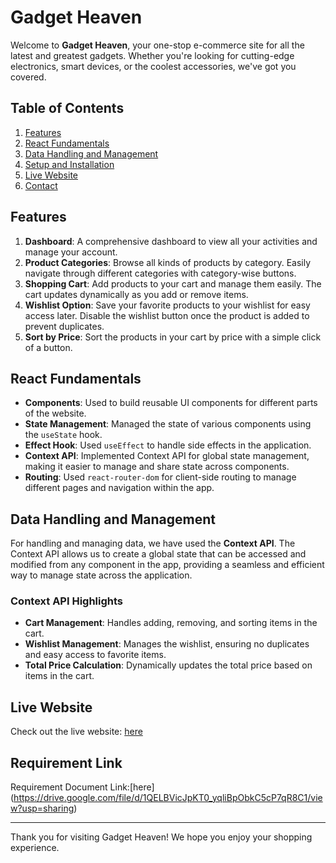 # Gadget Heaven

Welcome to **Gadget Heaven**, your one-stop e-commerce site for all the latest and greatest gadgets. Whether you're looking for cutting-edge electronics, smart devices, or the coolest accessories, we've got you covered.

## Table of Contents
1. [Features](#features)
2. [React Fundamentals](#react-fundamentals)
3. [Data Handling and Management](#data-handling-and-management)
4. [Setup and Installation](#setup-and-installation)
5. [Live Website](#live-website)
6. [Contact](#contact)

## Features
1. **Dashboard**: A comprehensive dashboard to view all your activities and manage your account.
2. **Product Categories**: Browse all kinds of products by category. Easily navigate through different categories with category-wise buttons.
3. **Shopping Cart**: Add products to your cart and manage them easily. The cart updates dynamically as you add or remove items.
4. **Wishlist Option**: Save your favorite products to your wishlist for easy access later. Disable the wishlist button once the product is added to prevent duplicates.
5. **Sort by Price**: Sort the products in your cart by price with a simple click of a button. 

## React Fundamentals
- **Components**: Used to build reusable UI components for different parts of the website.
- **State Management**: Managed the state of various components using the `useState` hook.
- **Effect Hook**: Used `useEffect` to handle side effects in the application.
- **Context API**: Implemented Context API for global state management, making it easier to manage and share state across components.
- **Routing**: Used `react-router-dom` for client-side routing to manage different pages and navigation within the app.

## Data Handling and Management
For handling and managing data, we have used the **Context API**. The Context API allows us to create a global state that can be accessed and modified from any component in the app, providing a seamless and efficient way to manage state across the application.

### Context API Highlights
- **Cart Management**: Handles adding, removing, and sorting items in the cart.
- **Wishlist Management**: Manages the wishlist, ensuring no duplicates and easy access to favorite items.
- **Total Price Calculation**: Dynamically updates the total price based on items in the cart.

## Live Website
Check out the live website: [here](https://deadpan-beetle.surge.sh/)

## Requirement Link
Requirement Document Link:[here] (https://drive.google.com/file/d/1QELBVicJpKT0_yqliBpObkC5cP7qR8C1/view?usp=sharing)

---

Thank you for visiting Gadget Heaven! We hope you enjoy your shopping experience.
